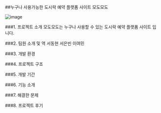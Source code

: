 ##누구나 사용가능한 도시락 예약 플랫폼 사이트 모도모도

![image](https://github.com/user-attachments/assets/87d33a82-1dc4-44b0-9aaa-eb6c6f06f91e)

###1. 프로젝트 소개
모도모도는 누구나 사용할 수 있는 도시락 예약 플랫폼 사이트 입니다.

###2. 팀원 소개 및 역
서동현
서은빈
이여민

###3. 개발 환경

###4. 프로젝트 구조

###5. 개발 기간

###6. 기능 소개

###7. 해결한 문제

###8. 프로젝트 후기

